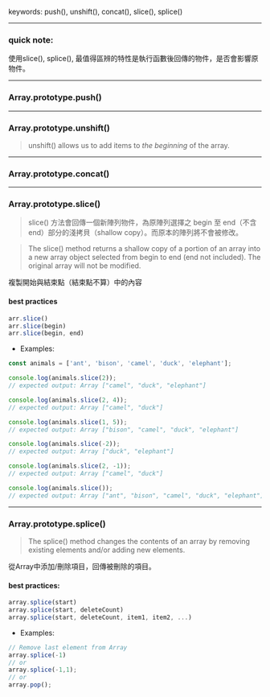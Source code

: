 keywords: push(), unshift(), concat(), slice(), splice()


---
### quick note: 
使用slice(), splice(), 最值得區辨的特性是執行函數後回傳的物件，是否會影響原物件。

---
### Array.prototype.push()

---
### Array.prototype.unshift()
>  unshift() allows us to add items to *the beginning* of the array.
---
### Array.prototype.concat()

---
### Array.prototype.slice()
> slice() 方法會回傳一個新陣列物件，為原陣列選擇之 begin 至 end（不含 end）部分的淺拷貝（shallow copy）。而原本的陣列將不會被修改。

> The slice() method returns a shallow copy of a portion of an array into a new array object selected from begin to end (end not included). The original array will not be modified.

複製開始與結束點（結束點不算）中的內容

#### best practices
```js
arr.slice()
arr.slice(begin)
arr.slice(begin, end)
```

* Examples:
```js
const animals = ['ant', 'bison', 'camel', 'duck', 'elephant'];

console.log(animals.slice(2));
// expected output: Array ["camel", "duck", "elephant"]

console.log(animals.slice(2, 4));
// expected output: Array ["camel", "duck"]

console.log(animals.slice(1, 5));
// expected output: Array ["bison", "camel", "duck", "elephant"]

console.log(animals.slice(-2));
// expected output: Array ["duck", "elephant"]

console.log(animals.slice(2, -1));
// expected output: Array ["camel", "duck"]

console.log(animals.slice());
// expected output: Array ["ant", "bison", "camel", "duck", "elephant"]
```

---
### Array.prototype.splice()
> The splice() method changes the contents of an array by removing existing elements and/or adding new elements.

從Array中添加/刪除項目，回傳被刪除的項目。
#### best practices:
```js
array.splice(start)
array.splice(start, deleteCount)
array.splice(start, deleteCount, item1, item2, ...)
```

* Examples:
```js
// Remove last element from Array
array.splice(-1)
// or
array.splice(-1,1);
// or
array.pop();
```

